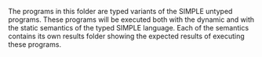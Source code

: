 <!-- Copyright (c) 2014-2018 K Team. All Rights Reserved. -->

The programs in this folder are typed variants of the SIMPLE untyped programs.
These programs will be executed both with the dynamic and with the static
semantics of the typed SIMPLE language.  Each of the semantics contains its
own results folder showing the expected results of executing these programs.
